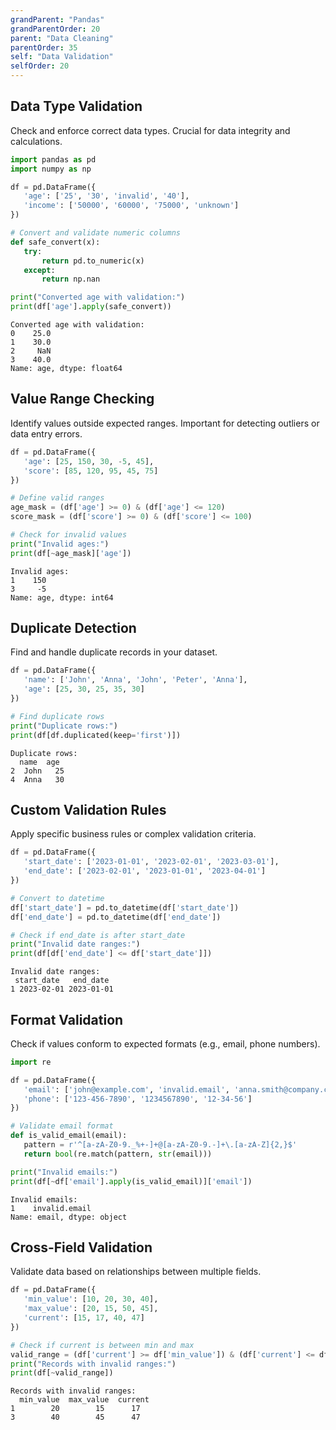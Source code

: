 ```yaml
---
grandParent: "Pandas"
grandParentOrder: 20
parent: "Data Cleaning"
parentOrder: 35
self: "Data Validation"
selfOrder: 20
---
```


## Data Type Validation
Check and enforce correct data types. Crucial for data integrity and calculations.

```python
import pandas as pd
import numpy as np

df = pd.DataFrame({
   'age': ['25', '30', 'invalid', '40'],
   'income': ['50000', '60000', '75000', 'unknown']
})

# Convert and validate numeric columns
def safe_convert(x):
   try:
       return pd.to_numeric(x)
   except:
       return np.nan

print("Converted age with validation:")
print(df['age'].apply(safe_convert))
```
```output
Converted age with validation:
0    25.0
1    30.0
2     NaN
3    40.0
Name: age, dtype: float64
```

## Value Range Checking
Identify values outside expected ranges. Important for detecting outliers or data entry errors.

```python
df = pd.DataFrame({
   'age': [25, 150, 30, -5, 45],
   'score': [85, 120, 95, 45, 75]
})

# Define valid ranges
age_mask = (df['age'] >= 0) & (df['age'] <= 120)
score_mask = (df['score'] >= 0) & (df['score'] <= 100)

# Check for invalid values
print("Invalid ages:")
print(df[~age_mask]['age'])
```
```output
Invalid ages:
1    150
3     -5
Name: age, dtype: int64
```

## Duplicate Detection
Find and handle duplicate records in your dataset.

```python
df = pd.DataFrame({
   'name': ['John', 'Anna', 'John', 'Peter', 'Anna'],
   'age': [25, 30, 25, 35, 30]
})

# Find duplicate rows
print("Duplicate rows:")
print(df[df.duplicated(keep='first')])
```
```output
Duplicate rows:
  name  age
2  John   25
4  Anna   30
```

## Custom Validation Rules
Apply specific business rules or complex validation criteria.

```python
df = pd.DataFrame({
   'start_date': ['2023-01-01', '2023-02-01', '2023-03-01'],
   'end_date': ['2023-02-01', '2023-01-01', '2023-04-01']
})

# Convert to datetime
df['start_date'] = pd.to_datetime(df['start_date'])
df['end_date'] = pd.to_datetime(df['end_date'])

# Check if end_date is after start_date
print("Invalid date ranges:")
print(df[df['end_date'] <= df['start_date']])
```
```output
Invalid date ranges:
 start_date   end_date
1 2023-02-01 2023-01-01
```

## Format Validation
Check if values conform to expected formats (e.g., email, phone numbers).

```python
import re

df = pd.DataFrame({
   'email': ['john@example.com', 'invalid.email', 'anna.smith@company.co.uk'],
   'phone': ['123-456-7890', '1234567890', '12-34-56']
})

# Validate email format
def is_valid_email(email):
   pattern = r'^[a-zA-Z0-9._%+-]+@[a-zA-Z0-9.-]+\.[a-zA-Z]{2,}$'
   return bool(re.match(pattern, str(email)))

print("Invalid emails:")
print(df[~df['email'].apply(is_valid_email)]['email'])
```
```output
Invalid emails:
1    invalid.email
Name: email, dtype: object
```

## Cross-Field Validation
Validate data based on relationships between multiple fields.

```python
df = pd.DataFrame({
   'min_value': [10, 20, 30, 40],
   'max_value': [20, 15, 50, 45],
   'current': [15, 17, 40, 47]
})

# Check if current is between min and max
valid_range = (df['current'] >= df['min_value']) & (df['current'] <= df['max_value'])
print("Records with invalid ranges:")
print(df[~valid_range])
```
```output
Records with invalid ranges:
  min_value  max_value  current
1        20        15      17
3        40        45      47
```
